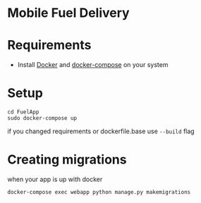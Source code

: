 # Mobile Fuel Delivery

# Requirements

* Install [Docker](https://docs.docker.com/engine/install/debian/) and [docker-compose](https://docs.docker.com/compose/install/) on your system


# Setup

```
cd FuelApp
sudo docker-compose up
```

if you changed requirements or dockerfile.base use `--build` flag


# Creating migrations
when your app is up with docker

```
docker-compose exec webapp python manage.py makemigrations
```
